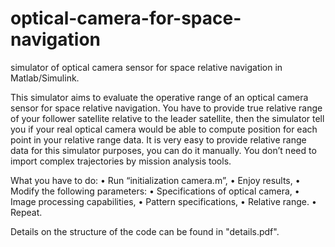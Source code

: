 # optical-camera-for-space-navigation
simulator of optical camera sensor for space relative navigation in Matlab/Simulink.

This simulator aims to evaluate the operative range of an optical camera sensor for space relative navigation. You have to provide true relative range of your follower satellite relative to the leader satellite, then the simulator tell you if your real optical camera would be able to compute position for each point in your relative range data. It is very easy to provide relative range data for this simulator purposes, you can do it manually. You don’t need to import complex trajectories by mission analysis tools.


What you have to do:
•	Run “initialization camera.m”,
•	Enjoy results,
•	Modify the following parameters:
          •	Specifications of optical camera,
          •	Image processing capabilities,
          •	Pattern specifications,
          •	Relative range.
•	Repeat.


Details on the structure of the code can be found in "details.pdf".

